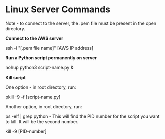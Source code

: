 # Linux Server Commands

Note - to connect to the server, the .pem file must be present in the open directory. 

**Connect to the AWS server**

ssh -i "[.pem file name]" [AWS IP address]

**Run a Python script permanently on server**

nohup python3 script-name.py &

**Kill script**

One option - in root directory, run:

pkill -9 -f [script-name.py]

Another option, in root directory, run:

ps -elf | grep python - This will find the PID number for the script you want to kill. It will be the second number.

kill -9 [PID-number]